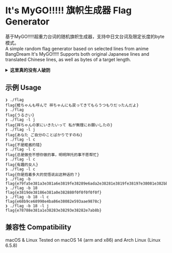 # It's MyGO!!!!! 旗帜生成器 Flag Generator
基于MyGO!!!!!超重力台词的随机旗帜生成器，支持中日文台词及限定长度的byte模式。<br>
A simple random flag generator based on selected lines from anime BangDream It's MyGO!!!!! 
Supports both original Japanese lines and translated Chinese lines, as well as bytes of a target length. 

<details>
<summary><b>这里真的没有人破防</b></summary>
flag{何でよ 何で「春日影」やったの！}
</details>

## 示例 Usage
~~~
❯ ./flag
flag{睦ちゃんも呼んで 祥ちゃんにも戻ってきてもらうつもりだったんだよ}
❯ ./flag
flag{うるさい}
❯ ./flag -l j
flag{祥ちゃんの家にいきたいって 私が無理にお願いしたの}
❯ ./flag -l j
flag{あなた ご自分のことばかりですのね}
❯ ./flag -l c
flag{不是睦酱的错}
❯ ./flag -l c
flag{总是做些不想你做的事，明明拜托的事不愿帮忙}
❯ ./flag -l c
flag{有趣的女人}
❯ ./flag -l c
flag{你是抱着多大的觉悟说出这种话的？}
❯ ./flag -b
flag{e79fa5e381a3e381a6e3819fe38289e6ada2e38281e3819fe38197e38081e382bbe38388e383aae381afe38282e38186e7b582e3828fe381a3e381a6e3819fe381aee381abe680a5e381abe6bc94e5a58fe38197e381a0e38197e381a6}
❯ ./flag -b 18
flag{e3819de38186e381a0e382880f0f0f0f0f0f}
❯ ./flag -b 18 -l c
flag{e68b9ce68998e4ba86e38082e593aae9878c}
❯ ./flag -b 18 -l j
flag{e78788e381a1e38283e38293e38282e7ab8b}
~~~

## 兼容性 Compatibility
macOS & Linux
Tested on macOS 14 (arm and x86) and Arch Linux (Linux 6.5.8)

<!--flag{e381ade381a320e381a8e38282e3828ae38293}-->
